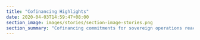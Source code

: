 ```yaml
---
title: "Cofinancing Highlights"
date: 2020-04-03T14:59:47+08:00
section_image: images/stories/section-image-stories.png
section_summary: "Cofinancing commitments for sovereign operations reached $4.89 billion in 2019. These went to 36 investment projects and 112 technical assistance. Which developing member country or what sector benefited the most from partner resources? This section gives numerical highlights of 2019’s sovereign cofinancing operations."
---
```


